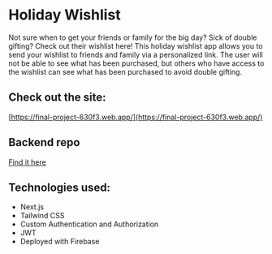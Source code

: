 # Holiday Wishlist
Not sure when to get your friends or family for the big day? Sick of double gifting? Check out their wishlist here! 
This holiday wishlist app allows you to send your wishlist to friends and family via a personalized link. The user will not be able to see what has been purchased, but others who have access to the wishlist can see what has been purchased to avoid double gifting. 

## Check out the site: 
[https://final-project-630f3.web.app/](https://final-project-630f3.web.app/)

## Backend repo
[Find it here](https://github.com/JoelleCJohnson/final-proj-backend)

## Technologies used:
* Next.js
* Tailwind CSS
* Custom Authentication and Authorization
* JWT 
* Deployed with Firebase
